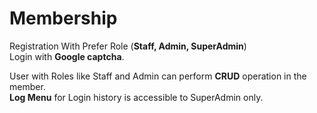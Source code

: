 # Membership
Registration With Prefer Role (<b>Staff, Admin, SuperAdmin</b>)<br/>
Login with <b>Google captcha</b>.<br/>

User with Roles like Staff and Admin can perform <b>CRUD</b> operation in the member.<br/> 
<b>Log Menu</b> for Login history is accessible to SuperAdmin only.

